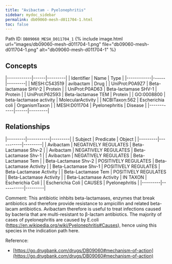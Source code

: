 ```yaml
---
title: "Avibactam - Pyelonephritis"
sidebar: mydoc_sidebar
permalink: db09060-mesh-d011704-1.html
toc: false 
---
```



Path ID: `DB09060_MESH_D011704_1`
{% include image.html url="images/db09060-mesh-d011704-1.png" file="db09060-mesh-d011704-1.png" alt="db09060-mesh-d011704-1" %}

## Concepts

|------------|------|---------|
| Identifier | Name | Type    |
|------------|------|---------|
| MESH:C543519 | avibactam | Drug |
| UniProt:P0A9Z7 | Beta-lactamase SHV-2 | Protein |
| UniProt:P0AD63 | Beta-lactamase SHV-1 | Protein |
| UniProt:P62593 | Beta-lactamase TEM | Protein |
| GO:0008800 | beta-lactamase activity | MolecularActivity |
| NCBITaxon:562 | Escherichia coli | OrganismTaxon |
| MESH:D011704 | Pyelonephritis | Disease |
|------------|------|---------|

## Relationships

|---------|-----------|---------|
| Subject | Predicate | Object  |
|---------|-----------|---------|
| Avibactam | NEGATIVELY REGULATES | Beta-Lactamase Shv-2 |
| Avibactam | NEGATIVELY REGULATES | Beta-Lactamase Shv-1 |
| Avibactam | NEGATIVELY REGULATES | Beta-Lactamase Tem |
| Beta-Lactamase Shv-2 | POSITIVELY REGULATES | Beta-Lactamase Activity |
| Beta-Lactamase Shv-1 | POSITIVELY REGULATES | Beta-Lactamase Activity |
| Beta-Lactamase Tem | POSITIVELY REGULATES | Beta-Lactamase Activity |
| Beta-Lactamase Activity | IN TAXON | Escherichia Coli |
| Escherichia Coli | CAUSES | Pyelonephritis |
|---------|-----------|---------|

Comment: This antibiotic inhbits beta-lactamases, enzymes that break antibiotics and therefore provide resistance to ampicillin and related beta-lacam antibiotics. Avibactam therefore is useful to treat infections caused by bacteria that are multi-resistant to β-lactam antibiotics. The majority of cases of pyelonephritis are caused by E.coli (https://en.wikipedia.org/wiki/Pyelonephritis#Causes), hence using this species in the indication path here.

Reference: 
  - [https://go.drugbank.com/drugs/DB09060#mechanism-of-action](https://go.drugbank.com/drugs/DB09060#mechanism-of-action)
